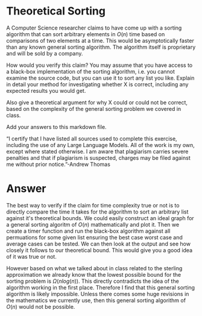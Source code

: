 # Theoretical Sorting

A Computer Science researcher claims to have come up with a sorting algorithm
that can sort arbitrary elements in $O(n)$ time based on comparisons of two
elements at a time. This would be asymptotically faster than any known general
sorting algorithm. The algorithm itself is proprietary and will be sold by a
company.

How would you verify this claim? You may assume that you have access to a
black-box implementation of the sorting algorithm, i.e. you cannot examine the
source code, but you can use it to sort any list you like. Explain in detail
your method for investigating whether X is correct, including any expected
results you would get.

Also give a theoretical argument for why X could or could not be correct, based
on the complexity of the general sorting problem we covered in class.

Add your answers to this markdown file.

“I certify that I have listed all sources used to complete this exercise, including the use
of any Large Language Models. All of the work is my own, except where stated
otherwise. I am aware that plagiarism carries severe penalties and that if plagiarism is
suspected, charges may be filed against me without prior notice.”-Andrew Thomas



# Answer 

The best way to verify if the claim for time complexity true or not is to directly compare the time it takes for the algorithm to sort an arbitrary list against it's theoretical bounds. We could easily construct an ideal graph for a general sorting algoritm of $O(n)$ mathematically and plot it. Then we create a timer function and run the black-box algorithm against all permuations for some given list ensuring the best case worst case and average cases can be tested. We can then look at the output and see how closely it follows to our theoretical bound. This would give you a good idea of it was true or not. 

However based on what we talked about in class related to the sterling approximation we already know that the lowest possible bound for the sorting problem is $\Omega(nlog(n))$. This directly contradicts the idea of the algorithm working in the first place. Therefore I find that this general sorting algorithm is likely impossible. Unless there comes some huge revisions in the mathematics we currently use, then this general sorting algorithm  of $O(n)$ would not be possible.
